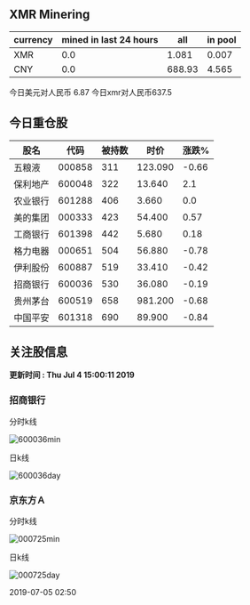 ## XMR Minering

|currency|mined in last 24 hours|all|in pool|
|---|---|---|---|
|XMR|0.0|1.081|0.007|
|CNY|0.0|688.93|4.565|

今日美元对人民币 6.87	今日xmr对人民币637.5


## 今日重仓股 

|股名|代码|被持数|时价|涨跌%|
|---|---|---|---|---|
|五粮液|000858|311|123.090|-0.66|
|保利地产|600048|322|13.640|2.1|
|农业银行|601288|406|3.660|0.0|
|美的集团|000333|423|54.400|0.57|
|工商银行|601398|442|5.680|0.18|
|格力电器|000651|504|56.880|-0.78|
|伊利股份|600887|519|33.410|-0.42|
|招商银行|600036|530|36.080|-0.19|
|贵州茅台|600519|658|981.200|-0.68|
|中国平安|601318|690|89.900|-0.84|

## 关注股信息
**更新时间 : Thu Jul  4 15:00:11 2019**
### 招商银行 
分时k线

![600036min](http://image.sinajs.cn/newchart/min/n/sh600036.gif)

日k线

![600036day](http://image.sinajs.cn/newchart/daily/n/sh600036.gif)

### 京东方Ａ 
分时k线

![000725min](http://image.sinajs.cn/newchart/min/n/sz000725.gif)

日k线

![000725day](http://image.sinajs.cn/newchart/daily/n/sz000725.gif)

2019-07-05 02:50